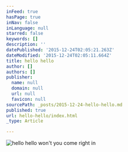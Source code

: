 ```yaml
---
inFeed: true
hasPage: true
inNav: false
inLanguage: null
starred: false
keywords: []
description: ''
datePublished: '2015-12-24T02:05:21.263Z'
dateModified: '2015-12-24T02:05:11.664Z'
title: hello hello
author: []
authors: []
publisher:
  name: null
  domain: null
  url: null
  favicon: null
sourcePath: _posts/2015-12-24-hello-hello.md
published: true
url: hello-hello/index.html
_type: Article

---
```

![hello hello won't you come right in](https://the-grid-user-content.s3-us-west-2.amazonaws.com/12718282-3b79-499e-89fe-c35342445278.jpg)